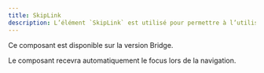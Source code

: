 ```yaml
---
title: SkipLink
description: L’élément `SkipLink` est utilisé pour permettre à l’utilisateur d’accéder plus facilement au contenu principal.
---
```


<doc-alert-bridge class="mb-8">

Ce composant est disponible sur la version Bridge.

</doc-alert-bridge>

<doc-tabs>

<doc-tab-item label="Utilisation">

<doc-usage name="skip-link"></doc-usage>

<doc-alert type="info">
Le composant recevra automatiquement le focus lors de la navigation.
</doc-alert>

</doc-tab-item>

<doc-tab-item label="API">
<doc-api name="skip-link"></doc-api>
</doc-tab-item>

</doc-tabs>
